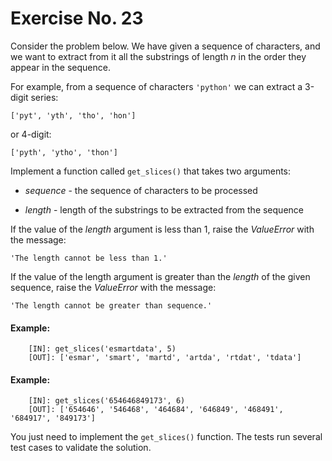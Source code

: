 # Exercise No. 23


Consider the problem below. We have given a sequence of characters, and we want to extract from it all the substrings of length *n* in the order they appear in the sequence.

For example, from a sequence of characters `'python'` we can extract a 3-digit series:

    ['pyt', 'yth', 'tho', 'hon']


or 4-digit:


    ['pyth', 'ytho', 'thon']


Implement a function called `get_slices()` that takes two arguments:

-   *sequence* - the sequence of characters to be processed

-   *length* - length of the substrings to be extracted from the sequence

If the value of the *length* argument is less than 1, raise the *ValueError* with the message:

`'The length cannot be less than 1.'`

If the value of the length argument is greater than the *length* of the given sequence, raise the *ValueError* with the message:

`'The length cannot be greater than sequence.'`


#### Example:

```
    [IN]: get_slices('esmartdata', 5)
    [OUT]: ['esmar', 'smart', 'martd', 'artda', 'rtdat', 'tdata']
```


#### Example:

```
    [IN]: get_slices('654646849173', 6)
    [OUT]: ['654646', '546468', '464684', '646849', '468491', '684917', '849173']
```

You just need to implement the `get_slices()` function. The tests run several test cases to validate the solution.